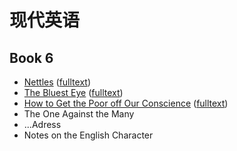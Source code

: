 # 现代英语

## Book 6
- [Nettles](B6U4_Nettles.md) ([fulltext](B6U4_Nettles_(fulltext).md))
- [The Bluest Eye](B6U9_The_Bluest_Eye.md) ([fulltext](B6U9_The_Bluest_Eye_(fulltext).md))
- [How to Get the Poor off Our Conscience](B6U7_How_to_Get_the_Poor_off_Our_Conscience.md) ([fulltext](B6U7_How_to_Get_the_Poor_off_Our_Conscience_(fulltext).md))
- The One Against the Many
- ...Adress
- Notes on the English Character